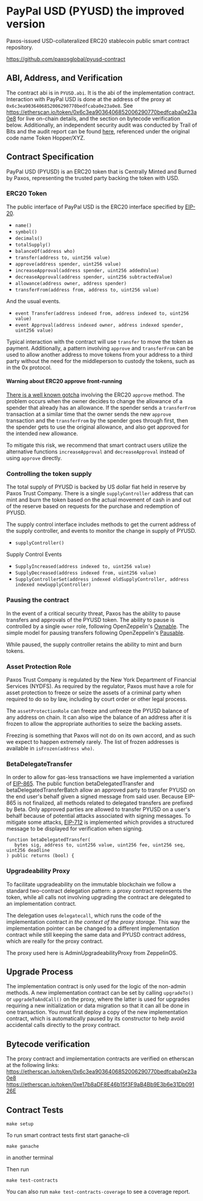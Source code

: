 # PayPal USD (PYUSD) the improved version

Paxos-issued USD-collateralized ERC20 stablecoin public smart contract repository.

https://github.com/paxosglobal/pyusd-contract

## ABI, Address, and Verification

The contract abi is in `PYUSD.abi`. It is the abi of the implementation contract.
Interaction with PayPal USD is done at the address of the proxy at `0x6c3ea9036406852006290770bedfcaba0e23a0e8`. See
https://etherscan.io/token/0x6c3ea9036406852006290770bedfcaba0e23a0e8 for live on-chain details, and the section on bytecode verification below.
Additionally, an independent security audit was conducted by Trail of Bits and the audit report can be found [here](audit-reports/Trail_of_Bits_Audit_Report.pdf), referenced under the original code name Token Hopper/XYZ.

## Contract Specification

PayPal USD (PYUSD) is an ERC20 token that is Centrally Minted and Burned by Paxos,
representing the trusted party backing the token with USD.

### ERC20 Token

The public interface of PayPal USD is the ERC20 interface
specified by [EIP-20](https://github.com/ethereum/EIPs/blob/master/EIPS/eip-20.md).

- `name()`
- `symbol()`
- `decimals()`
- `totalSupply()`
- `balanceOf(address who)`
- `transfer(address to, uint256 value)`
- `approve(address spender, uint256 value)`
- `increaseApproval(address spender, uint256 addedValue)`
- `decreaseApproval(address spender, uint256 subtractedValue)`
- `allowance(address owner, address spender)`
- `transferFrom(address from, address to, uint256 value)`

And the usual events.

- `event Transfer(address indexed from, address indexed to, uint256 value)`
- `event Approval(address indexed owner, address indexed spender, uint256 value)`

Typical interaction with the contract will use `transfer` to move the token as payment.
Additionally, a pattern involving `approve` and `transferFrom` can be used to allow another
address to move tokens from your address to a third party without the need for the middleperson
to custody the tokens, such as in the 0x protocol.

#### Warning about ERC20 approve front-running

[There is a well known gotcha](https://github.com/ethereum/EIPs/issues/20#issuecomment-263524729) involving the ERC20
`approve` method. The problem occurs when the owner decides to change the allowance of a spender that already has an
allowance. If the spender sends a `transferFrom` transaction at a similar time that the owner sends the new `approve`
transaction and the `transferFrom` by the spender goes through first, then the spender gets to use the original
allowance, and also get approved for the intended new allowance.

To mitigate this risk, we recommend that smart contract users utilize the alternative functions `increaseApproval` and
`decreaseApproval` instead of using `approve` directly.

### Controlling the token supply

The total supply of PYUSD is backed by US dollar fiat held in reserve by Paxos Trust Company.
There is a single `supplyController` address that can mint and burn the token
based on the actual movement of cash in and out of the reserve based on
requests for the purchase and redemption of PYUSD.

The supply control interface includes methods to get the current address
of the supply controller, and events to monitor the change in supply of PYUSD.

- `supplyController()`

Supply Control Events

- `SupplyIncreased(address indexed to, uint256 value)`
- `SupplyDecreased(address indexed from, uint256 value)`
- `SupplyControllerSet(address indexed oldSupplyController, address indexed newSupplyController)`

### Pausing the contract

In the event of a critical security threat, Paxos has the ability to pause transfers
and approvals of the PYUSD token. The ability to pause is controlled by a single `owner` role,
following OpenZeppelin's
[Ownable](https://github.com/OpenZeppelin/openzeppelin-solidity/blob/5daaf60d11ee2075260d0f3adfb22b1c536db983/contracts/ownership/Ownable.sol).
The simple model for pausing transfers following OpenZeppelin's
[Pausable](https://github.com/OpenZeppelin/openzeppelin-solidity/blob/5daaf60d11ee2075260d0f3adfb22b1c536db983/contracts/lifecycle/Pausable.sol).

While paused, the supply controller retains the ability to mint and burn tokens.

### Asset Protection Role

Paxos Trust Company is regulated by the New York Department of Financial Services (NYDFS). As required by the regulator,
Paxos must have a role for asset protection to freeze or seize the assets of a criminal party when required to do so by
law, including by court order or other legal process.

The `assetProtectionRole` can freeze and unfreeze the PYUSD balance of any address on chain.
It can also wipe the balance of an address after it is frozen
to allow the appropriate authorities to seize the backing assets.

Freezing is something that Paxos will not do on its own accord,
and as such we expect to happen extremely rarely. The list of frozen addresses is available
in `isFrozen(address who)`.

### BetaDelegateTransfer

In order to allow for gas-less transactions we have implemented a variation of [EIP-865](https://github.com/ethereum/EIPs/issues/865).
The public function betaDelegatedTransfer and betaDelegatedTransferBatch allow an approved party to transfer PYUSD
on the end user's behalf given a signed message from said user. Because EIP-865 is not finalized,
all methods related to delegated transfers are prefixed by Beta. Only approved parties are allowed to transfer
PYUSD on a user's behalf because of potential attacks associated with signing messages.
To mitigate some attacks, [EIP-712](https://github.com/ethereum/EIPs/blob/master/EIPS/eip-712.md)
is implemented which provides a structured message to be displayed for verification when signing.
 ```
 function betaDelegatedTransfer(
    bytes sig, address to, uint256 value, uint256 fee, uint256 seq, uint256 deadline
 ) public returns (bool) {
 ```

### Upgradeability Proxy

To facilitate upgradeability on the immutable blockchain we follow a standard
two-contract delegation pattern: a proxy contract represents the token,
while all calls not involving upgrading the contract are delegated to an
implementation contract.

The delegation uses `delegatecall`, which runs the code of the implementation contract
_in the context of the proxy storage_. This way the implementation pointer can
be changed to a different implementation contract while still keeping the same
data and PYUSD contract address, which are really for the proxy contract.

The proxy used here is AdminUpgradeabilityProxy from ZeppelinOS.

## Upgrade Process

The implementation contract is only used for the logic of the non-admin methods.
A new implementation contract can be set by calling `upgradeTo()` or `upgradeToAndCall()` on the proxy,
where the latter is used for upgrades requiring a new initialization or data migration so that
it can all be done in one transaction. You must first deploy a copy of the new implementation
contract, which is automatically paused by its constructor to help avoid accidental calls directly
to the proxy contract.

## Bytecode verification

The proxy contract and implementation contracts are verified on etherscan at the following links:
https://etherscan.io/token/0x6c3ea9036406852006290770bedfcaba0e23a0e8
https://etherscan.io/token/0xe17b8aDF8E46b15f3F9aB4Bb9E3b6e31Db09126E

## Contract Tests

`make setup`

To run smart contract tests first start ganache-cli

`make ganache`

in another terminal

Then run

`make test-contracts`

You can also run `make test-contracts-coverage` to see a coverage report.